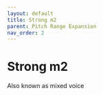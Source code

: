```yaml
---
layout: default
title: Strong m2
parent: Pitch Range Expansion
nav_order: 2
---
```

# Strong m2
Also known as mixed voice
